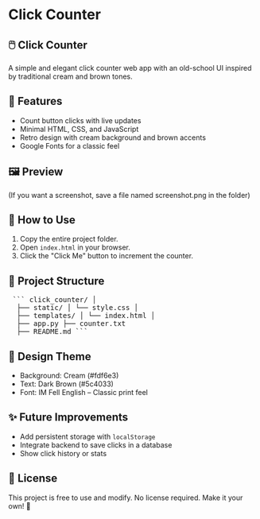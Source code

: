 Click Counter
==============================

🖱️ Click Counter
-------------------------
A simple and elegant click counter web app with an old-school UI inspired by traditional cream and brown tones.

🎯 Features
-----------
- Count button clicks with live updates
- Minimal HTML, CSS, and JavaScript
- Retro design with cream background and brown accents
- Google Fonts for a classic feel

🖼️ Preview
----------
(If you want a screenshot, save a file named screenshot.png in the folder)

🚀 How to Use
-------------
1. Copy the entire project folder.
2. Open `index.html` in your browser.
3. Click the "Click Me" button to increment the counter.

📁 Project Structure
--------------------
<pre> ``` click_counter/ │ 
  ├── static/ │ └── style.css │ 
  ├── templates/ │ └── index.html │ 
  ├── app.py ├── counter.txt 
  ├── README.md ``` </pre>
🎨 Design Theme
---------------
- Background: Cream (#fdf6e3)
- Text: Dark Brown (#5c4033)
- Font: IM Fell English – Classic print feel

✨ Future Improvements
-----------------------
- Add persistent storage with `localStorage`
- Integrate backend to save clicks in a database
- Show click history or stats

📜 License
----------
This project is free to use and modify. No license required. Make it your own! 🤎
